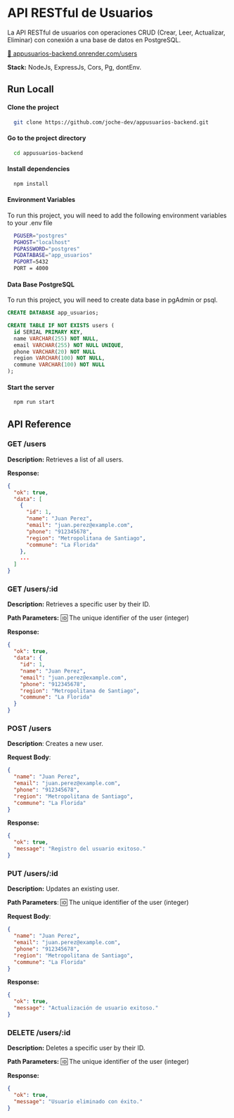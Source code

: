 
# API RESTful de Usuarios
La API RESTful de usuarios con operaciones CRUD (Crear, Leer, Actualizar, Eliminar) con conexión a una base de datos en PostgreSQL.

[🔗 appusuarios-backend.onrender.com/users](https://appusuarios-backend.onrender.com/users)

**Stack:** NodeJs, ExpressJs, Cors, Pg, dontEnv. 
## Run Locall

#### Clone the project
```bash
  git clone https://github.com/joche-dev/appusuarios-backend.git
```

#### Go to the project directory
```bash
  cd appusuarios-backend
```

#### Install dependencies
```bash
  npm install
```
#### Environment Variables
To run this project, you will need to add the following environment variables to your .env file
```bash
  PGUSER="postgres"
  PGHOST="localhost"
  PGPASSWORD="postgres"
  PGDATABASE="app_usuarios"
  PGPORT=5432
  PORT = 4000
```
#### Data Base PostgreSQL
To run this project, you will need to create data base in pgAdmin or psql.

```sql
CREATE DATABASE app_usuarios;

CREATE TABLE IF NOT EXISTS users (
  id SERIAL PRIMARY KEY,
  name VARCHAR(255) NOT NULL,
  email VARCHAR(255) NOT NULL UNIQUE,
  phone VARCHAR(20) NOT NULL
  region VARCHAR(100) NOT NULL,
  commune VARCHAR(100) NOT NULL
);
```

#### Start the server
```bash
  npm run start
```


## API Reference

### GET /users
**Description:** Retrieves a list of all users.

**Response:**
```json
{
  "ok": true,
  "data": [
    {
      "id": 1,
      "name": "Juan Perez",
      "email": "juan.perez@example.com",
      "phone": "912345678",
      "region": "Metropolitana de Santiago",
      "commune": "La Florida"
    },
    ...
  ]
}
```
### GET /users/:id

**Description:** Retrieves a specific user by their ID.

**Path Parameters:** :id: The unique identifier of the user (integer)

**Response:**
```json
{
  "ok": true,
  "data": {
    "id": 1,
    "name": "Juan Perez",
    "email": "juan.perez@example.com",
    "phone": "912345678",
    "region": "Metropolitana de Santiago",
    "commune": "La Florida"
  }
}
```

### POST /users

**Description**: Creates a new user.

**Request Body**:
```json
{
  "name": "Juan Perez",
  "email": "juan.perez@example.com",
  "phone": "912345678",
  "region": "Metropolitana de Santiago",
  "commune": "La Florida"
}
```

**Response:**
```json
{
  "ok": true,
  "message": "Registro del usuario exitoso."
}
```

### PUT /users/:id

**Description:** Updates an existing user.

**Path Parameters**: :id: The unique identifier of the user (integer)

**Request Body**:
```json
{
  "name": "Juan Perez",
  "email": "juan.perez@example.com",
  "phone": "912345678",
  "region": "Metropolitana de Santiago",
  "commune": "La Florida"
}
```

**Response:**
```json
{
  "ok": true,
  "message": "Actualización de usuario exitoso."
}
```

### DELETE /users/:id

**Description:** Deletes a specific user by their ID.

**Path Parameters:** :id: The unique identifier of the user (integer)

**Response:**
```json
{
  "ok": true,
  "message": "Usuario eliminado con éxito."
}
```